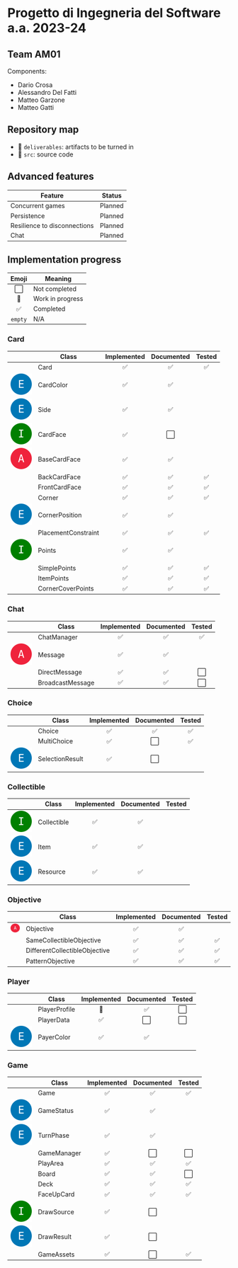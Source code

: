 # Progetto di Ingegneria del Software a.a. 2023-24

## Team AM01

Components:

- Dario Crosa
- Alessandro Del Fatti
- Matteo Garzone
- Matteo Gatti

## Repository map

- :file_folder: `deliverables`: artifacts to be turned in
- :file_folder: `src`: source code

## Advanced features

| Feature                      | Status  |
|------------------------------|:-------:|
| Concurrent games             | Planned |
| Persistence                  | Planned |
| Resilience to disconnections | Planned |
| Chat                         | Planned |

## Implementation progress

|        Emoji         | Meaning          |
|:--------------------:|------------------|
| :white_large_square: | Not completed    |
|    :construction:    | Work in progress |
|  :white_check_mark:  | Completed        |
|       `empty`        | N/A              |

### Card

|                                     | Class               |    Implemented     |      Documented      |       Tested       |
|-------------------------------------|---------------------|:------------------:|:--------------------:|:------------------:|
|                                     | Card                | :white_check_mark: |  :white_check_mark:  | :white_check_mark: |
| ![Enum](img/enum.svg)               | CardColor           | :white_check_mark: |  :white_check_mark:  |                    |
| ![Enum](img/enum.svg)               | Side                | :white_check_mark: |  :white_check_mark:  |                    |
| ![Interface](img/interface.svg)     | CardFace            | :white_check_mark: | :white_large_square: |                    |
| ![Abstract class](img/abstract.svg) | BaseCardFace        | :white_check_mark: |  :white_check_mark:  |                    |
|                                     | BackCardFace        | :white_check_mark: |  :white_check_mark:  | :white_check_mark: |
|                                     | FrontCardFace       | :white_check_mark: |  :white_check_mark:  | :white_check_mark: |
|                                     | Corner              | :white_check_mark: |  :white_check_mark:  | :white_check_mark: |
| ![Enum](img/enum.svg)               | CornerPosition      | :white_check_mark: |  :white_check_mark:  |                    |
|                                     | PlacementConstraint | :white_check_mark: |  :white_check_mark:  | :white_check_mark: |
| ![Interface](img/interface.svg)     | Points              | :white_check_mark: |  :white_check_mark:  |                    |
|                                     | SimplePoints        | :white_check_mark: |  :white_check_mark:  | :white_check_mark: |
|                                     | ItemPoints          | :white_check_mark: |  :white_check_mark:  | :white_check_mark: |
|                                     | CornerCoverPoints   | :white_check_mark: |  :white_check_mark:  | :white_check_mark: |

### Chat

|                                     | Class            |    Implemented     |     Documented     |        Tested        |
|-------------------------------------|------------------|:------------------:|:------------------:|:--------------------:|
|                                     | ChatManager      | :white_check_mark: | :white_check_mark: |  :white_check_mark:  |
| ![Abstract class](img/abstract.svg) | Message          | :white_check_mark: | :white_check_mark: |                      |
|                                     | DirectMessage    | :white_check_mark: | :white_check_mark: | :white_large_square: |
|                                     | BroadcastMessage | :white_check_mark: | :white_check_mark: | :white_large_square: |

### Choice

|                       | Class           |    Implemented     |      Documented      |       Tested       |
|-----------------------|-----------------|:------------------:|:--------------------:|:------------------:|
|                       | Choice          | :white_check_mark: |  :white_check_mark:  | :white_check_mark: |
|                       | MultiChoice     | :white_check_mark: | :white_large_square: | :white_check_mark: |
| ![Enum](img/enum.svg) | SelectionResult | :white_check_mark: | :white_large_square: |                    |

### Collectible

|                                 | Class       |    Implemented     |     Documented     | Tested |
|---------------------------------|-------------|:------------------:|:------------------:|:------:|
| ![Interface](img/interface.svg) | Collectible | :white_check_mark: | :white_check_mark: |        |
| ![Enum](img/enum.svg)           | Item        | :white_check_mark: | :white_check_mark: |        |
| ![Enum](img/enum.svg)           | Resource    | :white_check_mark: | :white_check_mark: |        |

### Objective

|                                     | Class                         |    Implemented     |     Documented     |       Tested       |
|-------------------------------------|-------------------------------|:------------------:|:------------------:|:------------------:|
| ![Abstract class](img/abstract.svg) | Objective                     | :white_check_mark: | :white_check_mark: |                    |
|                                     | SameCollectibleObjective      | :white_check_mark: | :white_check_mark: | :white_check_mark: |
|                                     | DifferentCollectibleObjective | :white_check_mark: | :white_check_mark: | :white_check_mark: |
|                                     | PatternObjective              | :white_check_mark: | :white_check_mark: | :white_check_mark: |

### Player

|                       | Class         |    Implemented     |      Documented      |        Tested        |
|-----------------------|---------------|:------------------:|:--------------------:|:--------------------:|
|                       | PlayerProfile |   :construction:   |  :white_check_mark:  | :white_large_square: |
|                       | PlayerData    | :white_check_mark: | :white_large_square: | :white_large_square: |
| ![Enum](img/enum.svg) | PayerColor    | :white_check_mark: |  :white_check_mark:  |                      |

### Game

|                                 | Class       |    Implemented     |      Documented      |        Tested        |
|---------------------------------|-------------|:------------------:|:--------------------:|:--------------------:|
|                                 | Game        | :white_check_mark: |  :white_check_mark:  |  :white_check_mark:  |
| ![Enum](img/enum.svg)           | GameStatus  | :white_check_mark: |  :white_check_mark:  |                      |
| ![Enum](img/enum.svg)           | TurnPhase   | :white_check_mark: |  :white_check_mark:  |                      |
|                                 | GameManager | :white_check_mark: | :white_large_square: | :white_large_square: |
|                                 | PlayArea    | :white_check_mark: |  :white_check_mark:  |  :white_check_mark:  |
|                                 | Board       | :white_check_mark: |  :white_check_mark:  | :white_large_square: |
|                                 | Deck        | :white_check_mark: |  :white_check_mark:  |  :white_check_mark:  |
|                                 | FaceUpCard  | :white_check_mark: |  :white_check_mark:  |  :white_check_mark:  |
| ![Interface](img/interface.svg) | DrawSource  | :white_check_mark: | :white_large_square: |                      |
| ![Enum](img/enum.svg)           | DrawResult  | :white_check_mark: | :white_large_square: |                      |
|                                 | GameAssets  | :white_check_mark: | :white_large_square: |  :white_check_mark:  |
